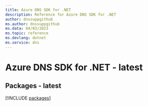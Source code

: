 ```yaml
---
title: Azure DNS SDK for .NET
description: Reference for Azure DNS SDK for .NET
author: dnssuppgithub
ms.author: dnssuppgithub
ms.data: 04/03/2023
ms.topic: reference
ms.devlang: dotnet
ms.service: dns
---
```

# Azure DNS SDK for .NET - latest
## Packages - latest
[!INCLUDE [packages](dns-index.md)]